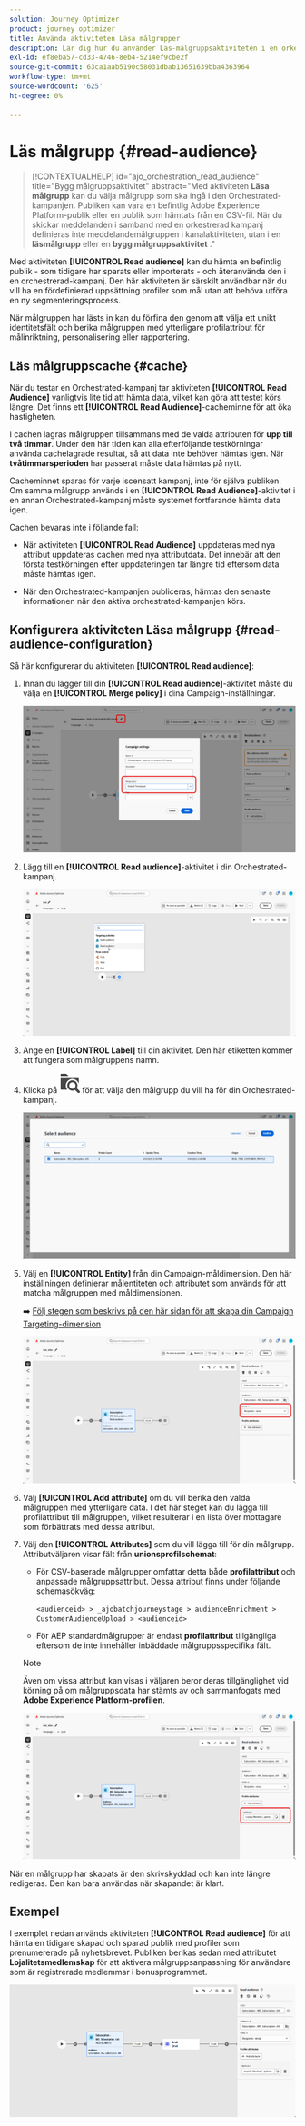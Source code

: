 ```yaml
---
solution: Journey Optimizer
product: journey optimizer
title: Använda aktiviteten Läsa målgrupper
description: Lär dig hur du använder Läs-målgruppsaktiviteten i en orkestrerad kampanj
exl-id: ef8eba57-cd33-4746-8eb4-5214ef9cbe2f
source-git-commit: 63ca1aab5190c58031dbab13651639bba4363964
workflow-type: tm+mt
source-wordcount: '625'
ht-degree: 0%

---
```



# Läs målgrupp {#read-audience}

>[!CONTEXTUALHELP]
>id="ajo_orchestration_read_audience"
>title="Bygg målgruppsaktivitet"
>abstract="Med aktiviteten **Läsa målgrupp** kan du välja målgrupp som ska ingå i den Orchestrated-kampanjen. Publiken kan vara en befintlig Adobe Experience Platform-publik eller en publik som hämtats från en CSV-fil. När du skickar meddelanden i samband med en orkestrerad kampanj definieras inte meddelandemålgruppen i kanalaktiviteten, utan i en **läsmålgrupp** eller en **bygg målgruppsaktivitet** ."

Med aktiviteten **[!UICONTROL Read audience]** kan du hämta en befintlig publik - som tidigare har sparats eller importerats - och återanvända den i en orchestrerad-kampanj. Den här aktiviteten är särskilt användbar när du vill ha en fördefinierad uppsättning profiler som mål utan att behöva utföra en ny segmenteringsprocess.

När målgruppen har lästs in kan du förfina den genom att välja ett unikt identitetsfält och berika målgruppen med ytterligare profilattribut för målinriktning, personalisering eller rapportering.

## Läs målgruppscache {#cache}

När du testar en Orchestrated-kampanj tar aktiviteten **[!UICONTROL Read Audience]** vanligtvis lite tid att hämta data, vilket kan göra att testet körs längre. Det finns ett **[!UICONTROL Read Audience]**-cacheminne för att öka hastigheten.

I cachen lagras målgruppen tillsammans med de valda attributen för **upp till två timmar**. Under den här tiden kan alla efterföljande testkörningar använda cachelagrade resultat, så att data inte behöver hämtas igen. När **tvåtimmarsperioden** har passerat måste data hämtas på nytt.

Cacheminnet sparas för varje iscensatt kampanj, inte för själva publiken. Om samma målgrupp används i en **[!UICONTROL Read Audience]**-aktivitet i en annan Orchestrated-kampanj måste systemet fortfarande hämta data igen.

Cachen bevaras inte i följande fall:

* När aktiviteten **[!UICONTROL Read Audience]** uppdateras med nya attribut uppdateras cachen med nya attributdata. Det innebär att den första testkörningen efter uppdateringen tar längre tid eftersom data måste hämtas igen.

* När den Orchestrated-kampanjen publiceras, hämtas den senaste informationen när den aktiva orchestrated-kampanjen körs.

## Konfigurera aktiviteten Läsa målgrupp {#read-audience-configuration}

Så här konfigurerar du aktiviteten **[!UICONTROL Read audience]**:

1. Innan du lägger till din **[!UICONTROL Read audience]**-aktivitet måste du välja en **[!UICONTROL Merge policy]** i dina Campaign-inställningar.

   ![](../assets/read-audience-6.png)

1. Lägg till en **[!UICONTROL Read audience]**-aktivitet i din Orchestrated-kampanj.

   ![](../assets/read-audience-1.png)

1. Ange en **[!UICONTROL Label]** till din aktivitet. Den här etiketten kommer att fungera som målgruppens namn.

1. Klicka på ![mappsökningsikonen](../assets/do-not-localize/folder-search.svg) för att välja den målgrupp du vill ha för din Orchestrated-kampanj.

   ![](../assets/read-audience-2.png)

1. Välj en **[!UICONTROL Entity&#x200B;]** från din Campaign-måldimension. Den här inställningen definierar målentiteten och attributet som används för att matcha målgruppen med måldimensionen.

   ➡️ [Följ stegen som beskrivs på den här sidan för att skapa din Campaign Targeting-dimension](../target-dimension.md)

   ![](../assets/read-audience-3.png)

1. Välj **[!UICONTROL Add attribute]** om du vill berika den valda målgruppen med ytterligare data. I det här steget kan du lägga till profilattribut till målgruppen, vilket resulterar i en lista över mottagare som förbättrats med dessa attribut.

1. Välj den **[!UICONTROL Attributes]** som du vill lägga till för din målgrupp. Attributväljaren visar fält från **unionsprofilschemat**:

   * För CSV-baserade målgrupper omfattar detta både **profilattribut** och anpassade målgruppsattribut. Dessa attribut finns under följande schemasökväg:

     `<audienceid> > _ajobatchjourneystage > audienceEnrichment > CustomerAudienceUpload > <audienceid>`

   * För AEP standardmålgrupper är endast **profilattribut** tillgängliga eftersom de inte innehåller inbäddade målgruppsspecifika fält.

   >[!NOTE]
   >
   > Även om vissa attribut kan visas i väljaren beror deras tillgänglighet vid körning på om målgruppsdata har stämts av och sammanfogats med **Adobe Experience Platform-profilen**.

   ![](../assets/read-audience-4.png)

När en målgrupp har skapats är den skrivskyddad och kan inte längre redigeras. Den kan bara användas när skapandet är klart.

## Exempel

I exemplet nedan används aktiviteten **[!UICONTROL Read audience]** för att hämta en tidigare skapad och sparad publik med profiler som prenumererade på nyhetsbrevet. Publiken berikas sedan med attributet **Lojalitetsmedlemskap** för att aktivera målgruppsanpassning för användare som är registrerade medlemmar i bonusprogrammet.

![](../assets/read-audience-5.png)
